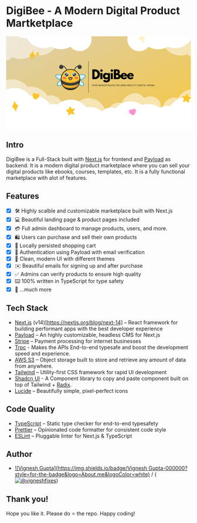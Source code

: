 # DigiBee - A Modern Digital Product Martketplace

![banner - DigiBee](./public/thumbnail.png)

## Intro

DigiBee is a Full-Stack built with [Next.js](https://nextjs.org/) for frontend and [Payload](https://payloadcms.com/) as backend. It is a modern digital product marketplace where you can sell your digital products like ebooks, courses, templates, etc. It is a fully functional marketplace with alot of features. 

## Features
 - [x] 🛠️ Highly scalble and customizable marketplace built with Next.js
 - [x] 💻 Beautiful landing page & product pages included
 - [x] 💳 Full admin dashboard to manage products, users, and more.
 - [x] 🛍️ Users can purchase and sell their own products
 - [x] 🛒 Locally persisted shopping cart
 - [x] 🔑 Authentication using Payload with email verification
 - [x] 🌟 Clean, modern UI with different themes
 - [x] ✉️ Beautiful emails for signing up and after purchase
 - [x] ✅ Admins can verify products to ensure high quality
 - [x] ⌨️ 100% written in TypeScript for type safety
 - [x] 🎁 ...much more

## Tech Stack

- [Next.js](https://nextjs.org/) (v14)[https://nextjs.org/blog/next-14] – React framework for building performant apps with the best developer experience
- [Payload](https://payloadcms.com/) – An highly customizable, headless CMS for Next.js
- [Stripe](https://stripe.com/) – Payment processing for internet businesses
- [Trpc](https://trpc.io/) - Makes the APIs End-to-end typesafe and boost the development speed and experience.
- [AWS S3](https://aws.amazon.com/s3/) – Object storage built to store and retrieve any amount of data from anywhere.
- [Tailwind](https://tailwindcss.com/) – Utility-first CSS framework for rapid UI development
- [Shadcn UI](https://ui.shadcn.com/) - A Component library to copy and paste component built on top of Tailwind + [Radix](https://www.radix-ui.com/).
- [Lucide](https://lucide.dev/) – Beautifully simple, pixel-perfect icons

## Code Quality

- [TypeScript](https://www.typescriptlang.org/) – Static type checker for end-to-end typesafety
- [Prettier](https://prettier.io/) – Opinionated code formatter for consistent code style
- [ESLint](https://eslint.org/) – Pluggable linter for Next.js & TypeScript

## Author

- [![Vignesh Gupta](https://img.shields.io/badge/Vignesh Gupta-000000?style=for-the-badge&logo=About.me&logoColor=white)](https://vigneshgupta.vercel.app/) / ([![@vigneshfixes](https://img.shields.io/badge/vigneshfixes-000000?style=for-the-badge&logo=x&logoColor=white)](https://twitter.com/intent/follow?screen_name=vigneshfixes))



## Thank you! 

Hope you like it. Please do ⭐ the repo. Happy coding!
